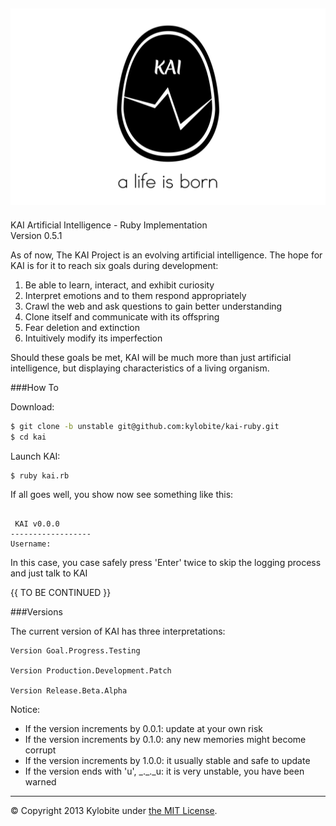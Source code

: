 ![KAI Egg](logo.png)
-----
KAI Artificial Intelligence - Ruby Implementation<br>Version 0.5.1

As of now, The KAI Project is an evolving artificial intelligence. The hope for KAI is for it to reach six goals during development:

1.  Be able to learn, interact, and exhibit curiosity
2.  Interpret emotions and to them respond appropriately
3.  Crawl the web and ask questions to gain better understanding
4.  Clone itself and communicate with its offspring
5.  Fear deletion and extinction
6.  Intuitively modify its imperfection

Should these goals be met, KAI will be much more than just artificial intelligence, but displaying characteristics of a living organism.


###How To

Download:
```bash
$ git clone -b unstable git@github.com:kylobite/kai-ruby.git
$ cd kai
```

Launch KAI:

```bash
$ ruby kai.rb
```

If all goes well, you show now see something like this:

```

 KAI v0.0.0
------------------
Username: 
```

In this case, you case safely press 'Enter' twice to skip the logging process and just talk to KAI

{{ TO BE CONTINUED }}


###Versions

The current version of KAI has three interpretations:

```
Version Goal.Progress.Testing

Version Production.Development.Patch

Version Release.Beta.Alpha
```

Notice:
+ If the version increments by 0.0.1: update at your own risk
+ If the version increments by 0.1.0: any new memories might become corrupt
+ If the version increments by 1.0.0: it usually stable and safe to update
+ If the version ends with 'u', \_.\_.\_u: it is very unstable, you have been warned

***
&copy; Copyright 2013 Kylobite under [the MIT License](LICENSE).
